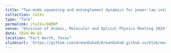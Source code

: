 ```yaml
---
title: "Two-mode squeezing and entanglement dynamics for power-law interactions in two-dimensional bi-layer spin ½ system"
collection: talks
type: "Talk"
permalink: /talks/DAMOP
venue: "Division of Atomic, Molecular and Optical Physics Meeting 2024"
date: 2024-06-03
location: "Fort Worth, Texas"
slidesurl: 'https://github.com/ArmanDuha8/ArmanDuha8.github.io/blob/master/files/Duha_N08_6.pptx'
---
```


